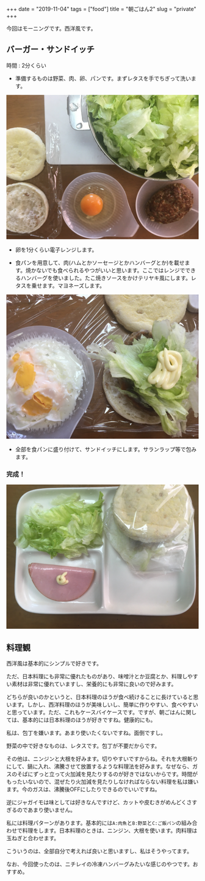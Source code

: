 +++
date = "2019-11-04"
tags = ["food"]
title = "朝ごはん2"
slug = "private"
+++

今回はモーニングです。西洋風です。

## バーガー・サンドイッチ

時間 : 2分くらい

- 準備するものは野菜、肉、卵、パンです。まずレタスを手でちぎって洗います。

![](https://raw.githubusercontent.com/mba-hack/images/master/private_ryouri_2019-11-04100813.jpg)

- 卵を1分くらい電子レンジします。

- 食パンを用意して、肉(ハムとかソーセージとかハンバーグとか)を載せます。焼かないでも食べられるやつがいいと思います。ここではレンジでできるハンバーグを使いました。たこ焼きソースをかけテリヤキ風にします。レタスを乗せます。マヨネーズします。

![](https://raw.githubusercontent.com/mba-hack/images/master/private_ryouri_2019-11-04101029.jpg)

- 全部を食パンに盛り付けて、サンドイッチにします。サランラップ等で包みます。

### 完成！

![](https://raw.githubusercontent.com/mba-hack/images/master/private_ryouri_2019-11-04101556.jpg)

## 料理観

西洋風は基本的にシンプルで好きです。

ただ、日本料理にも非常に優れたものがあり、味噌汁とか豆腐とか、料理しやすい素材は非常に優れていますし、栄養的にも非常に良いので好みます。

どちらが良いのかというと、日本料理のほうが食べ続けることに長けていると思います。しかし、西洋料理のほうが美味しいし、簡単に作りやすい、食べやすいと思っています。ただ、これもケースバイケースです。ですが、朝ごはんに関しては、基本的には日本料理のほうが好きですね。健康的にも。

私は、包丁を嫌います。あまり使いたくないですね。面倒ですし。

野菜の中で好きなものは、レタスです。包丁が不要だからです。

その他は、ニンジンと大根を好みます。切りやすいですからね。それを大根斬りにして、鍋に入れ、沸騰させて放置するような料理法を好みます。なぜなら、ガスのそばにずっと立って火加減を見たりするのが好きではないからです。時間がもったいないので、混ぜたり火加減を見たりしなければならない料理を私は嫌います。今のガスは、沸騰後OFFにしたりできるのでいいですね。

逆にジャガイモは味としては好きなんですけど、カットや皮むきがめんどくさすぎるのであまり使いません。

私には料理パターンがあります。基本的には`A:肉魚`と`B:野菜`と`C:ご飯パン`の組み合わせで料理をします。日本料理のときは、ニンジン、大根を使います。肉料理は玉ねぎと合わせます。

こういうのは、全部自分で考えれば良いと思いますし、私はそうやってます。

なお、今回使ったのは、ニチレイの冷凍ハンバーグみたいな感じのやつです。おすすめ。


